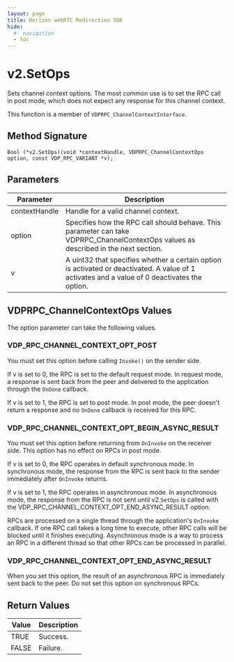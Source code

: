 ```yaml
---
layout: page
title: Horizon webRTC Redirection SDK
hide:
  #- navigation
  - toc
---
```

# v2.SetOps

Sets channel context options. The most common use is to set the RPC call in post mode, which does not expect any response for this channel context.

This function is a member of `VDPRPC_ChannelContextInterface`.

## Method Signature
```
Bool (*v2.SetOps)(void *contextHandle, VDPRPC_ChannelContextOps option, const VDP_RPC_VARIANT *v);
```

## Parameters

| Parameter | Description |
| --------- | ----------- |
| contextHandle | Handle for a valid channel context. |
| option | Specifies how the RPC call should behave. This parameter can take VDPRPC_ChannelContextOps values as described in the next section. |
| v | A uint32 that specifies whether a certain option is activated or deactivated. A value of 1 activates and a value of 0 deactivates the option. |

## VDPRPC_ChannelContextOps Values

The option parameter can take the following values.

### VDP_RPC_CHANNEL_CONTEXT_OPT_POST

You must set this option before calling `Invoke()` on the sender side.

If v is set to 0, the RPC is set to the default request mode. In request mode, a response is sent back from the peer and delivered to the application through the `OnDone` callback.

If v is set to 1, the RPC is set to post mode. In post mode, the peer doesn't return a response and no `OnDone` callback is received for this RPC.

### VDP_RPC_CHANNEL_CONTEXT_OPT_BEGIN_ASYNC_RESULT

You must set this option before returning from `OnInvoke` on the receiver side. This option has no effect on RPCs in post mode.

If v is set to 0, the RPC operates in default synchronous mode. In synchronous mode, the response from the RPC is sent back to the sender immediately after `OnInvoke` returns.

If v is set to 1, the RPC operates in asynchronous mode. In asynchronous mode, the response from the RPC is not sent until v2.`SetOps` is called with the VDP_RPC_CHANNEL_CONTEXT_OPT_END_ASYNC_RESULT option.

RPCs are processed on a single thread through the application's `OnInvoke` callback. If one RPC call takes a long time to execute, other RPC calls will be blocked until it finishes executing. Asynchronous mode is a way to process an RPC in a different thread so that other RPCs can be processed in parallel.

### VDP_RPC_CHANNEL_CONTEXT_OPT_END_ASYNC_RESULT

When you set this option, the result of an asynchronous RPC is immediately sent back to the peer. Do not set this option on synchronous RPCs.

## Return Values

| Value | Description |
| ----- | ----------- |
| TRUE | Success. |
| FALSE | Failure. |




